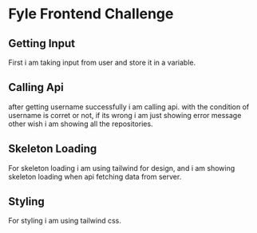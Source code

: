 # Fyle Frontend Challenge

## Getting Input

First i am taking input from user and store it in a variable.


## Calling Api

after getting username successfully i am calling api. with the condition of username is corret or not, if its wrong i am just showing error message other wish i am showing all the repositories.


## Skeleton Loading

For skeleton loading i am using tailwind for design, and i am showing skeleton loading when api fetching data from server.

## Styling

For styling i am using tailwind css.

